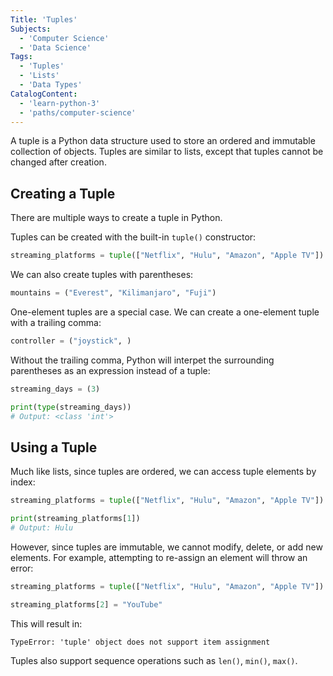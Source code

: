 ```yaml
---
Title: 'Tuples'
Subjects:
  - 'Computer Science'
  - 'Data Science'
Tags:
  - 'Tuples'
  - 'Lists'
  - 'Data Types'
CatalogContent:
  - 'learn-python-3'
  - 'paths/computer-science'
---
```


A tuple is a Python data structure used to store an ordered and immutable collection of objects. Tuples are similar to lists, except that tuples cannot be changed after creation.

## Creating a Tuple

There are multiple ways to create a tuple in Python.

Tuples can be created with the built-in `tuple()` constructor:

```py
streaming_platforms = tuple(["Netflix", "Hulu", "Amazon", "Apple TV"])
```

We can also create tuples with parentheses:

```py
mountains = ("Everest", "Kilimanjaro", "Fuji")
```

One-element tuples are a special case. We can create a one-element tuple with a trailing comma:

```py
controller = ("joystick", )
```

Without the trailing comma, Python will interpet the surrounding parentheses as an expression instead of a tuple:

```py
streaming_days = (3)

print(type(streaming_days))
# Output: <class 'int'>
```

## Using a Tuple

Much like lists, since tuples are ordered, we can access tuple elements by index:

```py
streaming_platforms = tuple(["Netflix", "Hulu", "Amazon", "Apple TV"])

print(streaming_platforms[1])
# Output: Hulu
```

However, since tuples are immutable, we cannot modify, delete, or add new elements. For example, attempting to re-assign an element will throw an error:

```py
streaming_platforms = tuple(["Netflix", "Hulu", "Amazon", "Apple TV"])

streaming_platforms[2] = "YouTube"
```

This will result in:

```error
TypeError: 'tuple' object does not support item assignment
```

Tuples also support sequence operations such as `len()`, `min()`, `max()`.
